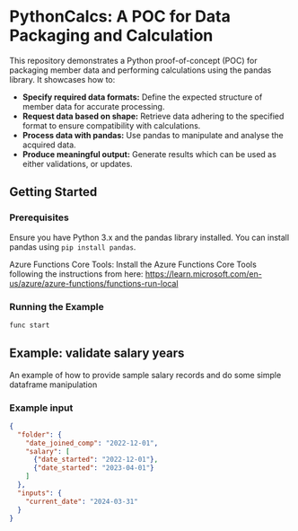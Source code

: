 # PythonCalcs: A POC for Data Packaging and Calculation

This repository demonstrates a Python proof-of-concept (POC) for packaging member data and performing calculations using the pandas library. It showcases how to:

- **Specify required data formats:** Define the expected structure of member data for accurate processing.
- **Request data based on shape:** Retrieve data adhering to the specified format to ensure compatibility with calculations.
- **Process data with pandas:** Use pandas to manipulate and analyse the acquired data.
- **Produce meaningful output:** Generate results which can be used as either validations, or updates.

## Getting Started

### Prerequisites

Ensure you have Python 3.x and the pandas library installed. You can install pandas using `pip install pandas`.

Azure Functions Core Tools: Install the Azure Functions Core Tools following the instructions from here: https://learn.microsoft.com/en-us/azure/azure-functions/functions-run-local

### Running the Example

   ```bash
   func start
   ```
## Example: validate salary years

An example of how to provide sample salary records and do some simple dataframe manipulation

### Example input

```json
{
  "folder": {
    "date_joined_comp": "2022-12-01",
    "salary": [
      {"date_started": "2022-12-01"},
      {"date_started": "2023-04-01"}
    ]
  },
  "inputs": {
    "current_date": "2024-03-31"
  }
}
```